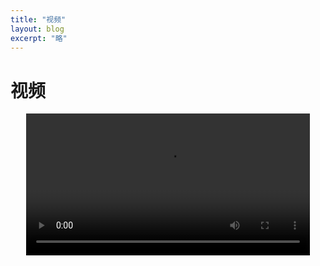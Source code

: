 ```yaml
---
title: "视频"
layout: blog
excerpt: "略"
---
```

# 视频
<video controls style="display: block;width: 90%;margin: auto;height: auto;">
      <source src="https://imgbed.link/file/15281"></source>
      <source src="https://imgbed.link/file/15281" type="video/mp4"></source>
</video>
